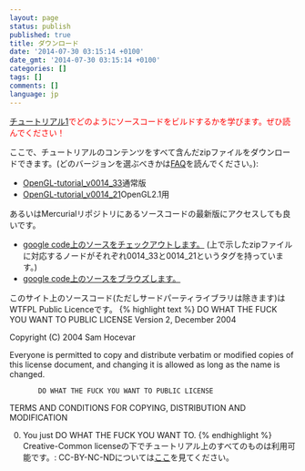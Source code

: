```yaml
---
layout: page
status: publish
published: true
title: ダウンロード
date: '2014-07-30 03:15:14 +0100'
date_gmt: '2014-07-30 03:15:14 +0100'
categories: []
tags: []
comments: []
language: jp
---
```


<span style="color: #ff0000">[チュートリアル1](http://www.opengl-tutorial.org/ja/opengl%e3%81%ae%e5%9f%ba%e7%a4%8e/%e3%83%81%e3%83%a5%e3%83%bc%e3%83%88%e3%83%aa%e3%82%a2%e3%83%ab1%ef%bc%9a%e3%82%a6%e3%82%a3%e3%83%b3%e3%83%89%e3%82%a6%e3%82%92%e9%96%8b%e3%81%8f/)でどのようにソースコードをビルドするかを学びます。ぜひ読んでください！</span>

ここで、チュートリアルのコンテンツをすべて含んだzipファイルをダウンロードできます。(どのバージョンを選ぶべきかは[FAQ](/?page_id=526)を読んでください。):

* [OpenGL-tutorial_v0014_33]({{site.baseurl}}/assets/images/TODO/OpenGL-tutorial_v0014_33.zip)通常版
* [OpenGL-tutorial_v0014_21]({{site.baseurl}}/assets/images/TODO/OpenGL-tutorial_v0014_21.zip)OpenGL2.1用

あるいはMercurialリポジトリにあるソースコードの最新版にアクセスしても良いです。

* [google code上のソースをチェックアウトします。](http://code.google.com/p/opengl-tutorial-org/source/checkout) (上で示したzipファイルに対応するノードがそれぞれ0014_33と0014_21というタグを持っています。)
* [google code上のソースをブラウズします。](http://code.google.com/p/opengl-tutorial-org/source/browse/)

このサイト上のソースコード(ただしサードパーティライブラリは除きます)はWTFPL Public Licenceです。
{% highlight text %}
           DO WHAT THE FUCK YOU WANT TO PUBLIC LICENSE
                   Version 2, December 2004


Copyright (C) 2004 Sam Hocevar 

Everyone is permitted to copy and distribute verbatim or modified
copies of this license document, and changing it is allowed as long
as the name is changed.

           DO WHAT THE FUCK YOU WANT TO PUBLIC LICENSE
  TERMS AND CONDITIONS FOR COPYING, DISTRIBUTION AND MODIFICATION

 0. You just DO WHAT THE FUCK YOU WANT TO.
{% endhighlight %}
Creative-Common licenseの下でチュートリアル上のすべてのものは利用可能です。: CC-BY-NC-NDについては[ここ](http://creativecommons.org/licenses/by-nc-nd/3.0/fr/deed.en)を見てください。
